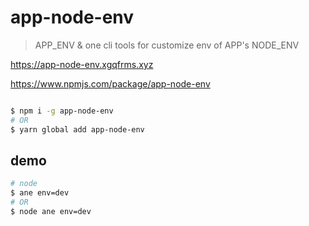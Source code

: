 # app-node-env

> APP_ENV & one cli tools for customize env of APP's NODE_ENV

https://app-node-env.xgqfrms.xyz

https://www.npmjs.com/package/app-node-env


```sh

$ npm i -g app-node-env
# OR
$ yarn global add app-node-env

```


## demo

```sh
# node
$ ane env=dev
# OR
$ node ane env=dev

```
